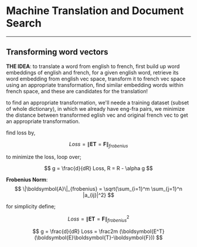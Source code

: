 # Machine Translation and Document Search

_____________

## Transforming word vectors
**THE IDEA**: to translate a word from english to french, first build up word embeddings of english and french, for a given english word, retrieve its word embedding from english vec space, transform it to french vec space using an appropriate transformation, find similar embedding words within french space, and these are candidates for the translation!

to find an appropriate transformation, we'll neede a training dataset (subset of whole dictionary), in which we already have eng-fra pairs, we minimize the distance between transformed eglish vec and original french vec to get an appropriate transformation.

find loss by,

$$ Loss = \|\boldsymbol{E}\boldsymbol{T}=\boldsymbol{F}\|_{frobenius} $$

to minimize the loss, loop over;

$$ g = \frac{d}{dR} Loss, R = R - \alpha g $$

**Frobenius Norm**: 
$$ \|\boldsymbol{A}\|_{frobenius} = \sqrt{\sum_{i=1}^m \sum_{j=1}^n |a_{ij}|^2} $$

for simplicity define;

$$ Loss = \|\boldsymbol{E}\boldsymbol{T}=\boldsymbol{F}\|^2_{frobenius} $$

$$ g = \frac{d}{dR} Loss = \frac2m (\boldsymbol{E^T}(\boldsymbol{E}\boldsymbol{T}-\boldsymbol{F})) $$
